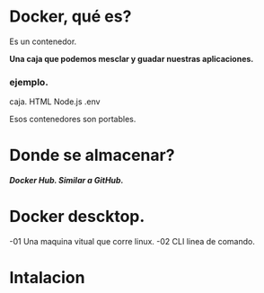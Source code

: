 # Docker, qué es?

Es un contenedor.

__Una caja que podemos mesclar y guadar nuestras aplicaciones.__

### ejemplo.

caja.
HTML
Node.js
.env

Esos contenedores son portables.


# Donde se almacenar?

***Docker Hub. Similar a GitHub.***


# Docker descktop.
  -01 Una maquina vitual que corre linux.
  -02 CLI linea de comando.

# Intalacion


